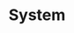 ---
layout: default
title: + System
nav_order: 1000
parent: Bonus Section
has_children: false
has_toc: false
---